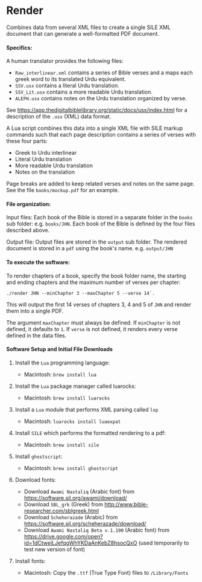 # Render

Combines data from several XML files to create a single SILE XML document
that can generate a well-formatted PDF document.

#### Specifics:

A human translator provides the following files:

* `Raw_interlinear.xml` contains a series of Bible verses and a maps
  each greek word to its translated Urdu equivalent.
* `SSV.usx` contains a literal Urdu translation.
* `SSV_Lit.usx` contains a more readable Urdu translation.
* `ALEPH.usx` contains notes on the Urdu translation organized by verse.

See https://app.thedigitalbiblelibrary.org/static/docs/usx/index.html
for a description of the `.usx` (XML) data format.

A Lua script combines this data into a single XML file with SILE markup
commands such that each page description contains a series of verses
with these four parts:

* Greek to Urdu interlinear
* Literal Urdu translation
* More readable Urdu translation
* Notes on the translation

Page breaks are added to keep related verses and notes on the same page.
See the file `books/mockup.pdf` for an example.

#### File organization:

Input files: Each book of the Bible is stored in a separate folder in the `books`
sub folder:  e.g. `books/JHN`.
Each book of the Bible is defined by the four files described above.

Output file: Output files are stored in the `output` sub folder.
The rendered document is stored in a `pdf` using the book's name. e.g. `output/JHN`

#### To execute the software:

To render chapters of a book, specify the book folder name, the starting
and ending chapters and the maximum number of verses per chapter:
```
./render JHN --minChapter 3 --maxChapter 5 --verse 14`.
```

This will output the first 14 verses of chapters 3, 4 and 5 of `JHN` and
render them into a single PDF.

The argument `maxChapter` must always be defined. If `minChapter` is not
defined, it defaults to `1`. If `verse` is not defined, it renders every
verse defined in the data files.

#### Software Setup and Initial File Downloads

1. Install the `Lua` programming language:
    * Macintosh: `brew install lua`

2. Install the `Lua` package manager called luarocks:
    * Macintosh: `brew install luarocks`

3. Install a `Lua` module that performs XML parsing called `lxp`
    * Macintosh: `luarocks install luaexpat`

4. Install `SILE` which performs the formatted rendering to a pdf:
    * Macintosh: `brew install sile`

5. Install `ghostscript`:
    * Macintosh: `brew install ghostscript`

6. Download fonts:
    * Download `Awami Nastaliq` (Arabic font) from https://software.sil.org/awami/download/
    * Download `SBL_grk` (Greek) from http://www.bible-researcher.com/sblgreek.html
	* Download `Scheherazade` (Arabic) from https://software.sil.org/scheherazade/download/
	* Download `Awami Nastaliq Beta v.1.190` (Arabic font) from https://drive.google.com/open?id=1dCtweiLJefqgWhYKDaAnKebZ8hsocQxO (used temporarily to test new version of font)

7. Install fonts:
    * Macintosh: Copy the `.ttf` (True Type Font) files to `/Library/Fonts`
